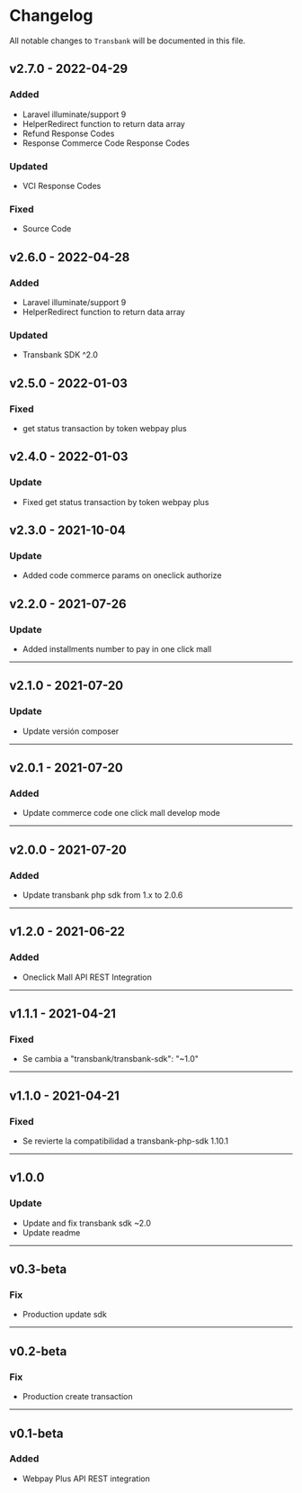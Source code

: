 # Changelog

All notable changes to `Transbank` will be documented in this file.

## v2.7.0 - 2022-04-29
### Added
- Laravel illuminate/support 9
- HelperRedirect function to return data array
- Refund Response Codes
- Response Commerce Code Response Codes
### Updated
- VCI Response Codes
### Fixed
- Source Code


## v2.6.0 - 2022-04-28
### Added
- Laravel illuminate/support 9
- HelperRedirect function to return data array
### Updated
- Transbank SDK ^2.0

## v2.5.0 - 2022-01-03
### Fixed
- get status transaction by token webpay plus

## v2.4.0 - 2022-01-03
### Update
- Fixed get status transaction by token webpay plus

## v2.3.0 - 2021-10-04
### Update
- Added code commerce params on oneclick authorize

## v2.2.0 - 2021-07-26
### Update
- Added installments number to pay in one click mall
---
## v2.1.0 - 2021-07-20
### Update
- Update versión composer
---
## v2.0.1 - 2021-07-20
### Added
- Update commerce code one click mall develop mode
---
## v2.0.0 - 2021-07-20
### Added
- Update transbank php sdk from 1.x to 2.0.6
---
## v1.2.0 - 2021-06-22
### Added
- Oneclick Mall API REST Integration
---
## v1.1.1 - 2021-04-21
### Fixed
- Se cambia a "transbank/transbank-sdk": "~1.0"
---
## v1.1.0 - 2021-04-21
### Fixed
- Se revierte la compatibilidad a transbank-php-sdk 1.10.1
---
## v1.0.0
### Update
- Update and fix transbank sdk ~2.0
- Update readme
---

## v0.3-beta
### Fix
-  Production update sdk
---
## v0.2-beta
### Fix
-  Production create transaction
---
## v0.1-beta
### Added
-  Webpay Plus API REST integration


